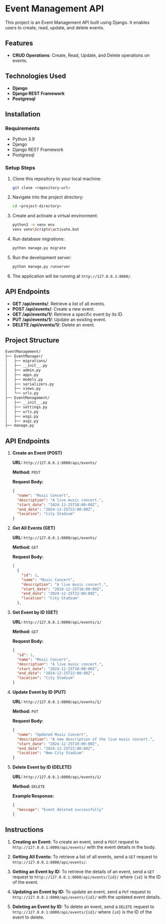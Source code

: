 # Event Management API

This project is an Event Management API built using Django. It enables users to create, read, update, and delete events.

## Features
- **CRUD Operations**: Create, Read, Update, and Delete operations on events.

## Technologies Used
- **Django**
- **Django REST Framework**
- **Postgresql**

## Installation

### Requirements
- Python 3.9
- Django
- Django REST Framework
- Postgresql

### Setup Steps
1. Clone this repository to your local machine:
   ```bash
   git clone <repository-url>
   ```

2. Navigate into the project directory:
   ```bash
   cd <project-directory>
   ```

3. Create and activate a virtual environment:
   ```bash
   python3 -m venv env
   venv venv\Scripts\activate.bat
   ```

4. Run database migrations:
   ```bash
   python manage.py migrate
   ```

5. Run the development server:
   ```bash
   python manage.py runserver
   ```

6. The application will be running at `http://127.0.0.1:8000/`.

## API Endpoints

- **GET /api/events/**: Retrieve a list of all events.
- **POST /api/events/**: Create a new event.
- **GET /api/events/1/**: Retrieve a specific event by its ID.
- **PUT /api/events/1/**: Update an existing event.
- **DELETE /api/events/1/**: Delete an event.

## Project Structure

```bash
EventManagement/
├── EventManager/
│   ├── migrations/
│   ├── __init__.py
│   ├── admin.py
│   ├── apps.py
│   ├── models.py
│   ├── serializers.py
│   ├── views.py
│   └── urls.py
├── EventManagement/
│   ├── __init__.py
│   ├── settings.py
│   ├── urls.py
│   ├── wsgi.py
│   ├── asgi.py
├── manage.py
```

## API Endpoints

1. **Create an Event (POST)**

   **URL:** `http://127.0.0.1:8000/api/events/`
   
   **Method:** `POST`
 
   **Request Body:**
   ```json
   {
     "name": "Music Concert",
     "description": "A live music concert.",
     "start_date": "2024-12-25T18:00:00Z",
     "end_date": "2024-12-25T22:00:00Z",
     "location": "City Stadium"
   }
   ```

2. **Get All Events (GET)**

   **URL:** `http://127.0.0.1:8000/api/events/`
   
   **Method:** `GET`

   **Request Body:**
   ```json
   [
     {
       "id": 1,
       "name": "Music Concert",
       "description": "A live music concert.",
       "start_date": "2024-12-25T18:00:00Z",
       "end_date": "2024-12-25T22:00:00Z",
       "location": "City Stadium"
     },

3. **Get Event by ID (GET)**

   **URL:** `http://127.0.0.1:8000/api/events/1/`
   
   **Method:** `GET`

   **Request Body:**
   ```json
   {
     "id": 1,
     "name": "Music Concert",
     "description": "A live music concert.",
     "start_date": "2024-12-25T18:00:00Z",
     "end_date": "2024-12-25T22:00:00Z",
     "location": "City Stadium"
   }
   ```
   
4. **Update Event by ID (PUT)**

   **URL:** `http://127.0.0.1:8000/api/events/1/`
   
   **Method:** `PUT`
   
   **Request Body:**
   ```json
   {
     "name": "Updated Music Concert",
     "description": "A new description of the live music concert.",
     "start_date": "2024-12-25T19:00:00Z",
     "end_date": "2024-12-25T23:00:00Z",
     "location": "New City Stadium"
   }
   ```

5. **Delete Event by ID (DELETE)**

   **URL:** `http://127.0.0.1:8000/api/events/1/`
   
   **Method:** `DELETE`
   
   **Example Response:**
   ```json
   {
     "message": "Event deleted successfully"
   }
   ```

## Instructions

1. **Creating an Event:**
   To create an event, send a `POST` request to `http://127.0.0.1:8000/api/events/` with the event details in the body. 

2. **Getting All Events:**
   To retrieve a list of all events, send a `GET` request to `http://127.0.0.1:8000/api/events/`.

3. **Getting an Event by ID:**
   To retrieve the details of an event, send a `GET` request to `http://127.0.0.1:8000/api/events/{id}/` where `{id}` is the ID of the event.

4. **Updating an Event by ID:**
   To update an event, send a `PUT` request to `http://127.0.0.1:8000/api/events/{id}/` with the updated event details.

5. **Deleting an Event by ID:**
   To delete an event, send a `DELETE` request to `http://127.0.0.1:8000/api/events/{id}/` where `{id}` is the ID of the event to delete.

   

  


















